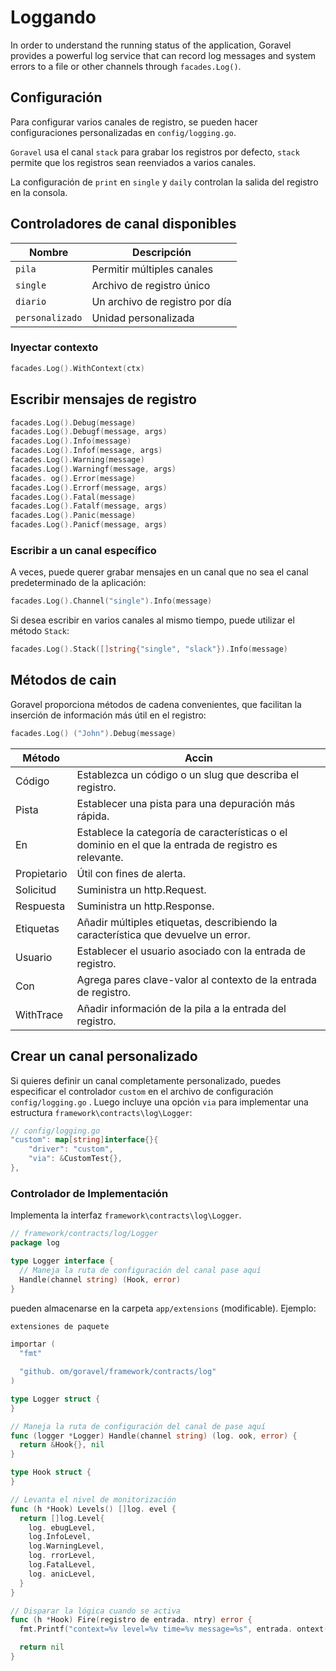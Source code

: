 # Loggando

In order to understand the running status of the application, Goravel provides a powerful log service that can record
log messages and system errors to a file or other channels through `facades.Log()`.

## Configuración

Para configurar varios canales de registro, se pueden hacer configuraciones personalizadas en `config/logging.go`.

`Goravel` usa el canal `stack` para grabar los registros por defecto, `stack` permite que los registros sean reenviados a varios canales.

La configuración de `print` en `single` y `daily` controlan la salida del registro en la consola.

## Controladores de canal disponibles

| Nombre          | Descripción                    |
| --------------- | ------------------------------ |
| `pila`          | Permitir múltiples canales     |
| `single`        | Archivo de registro único      |
| `diario`        | Un archivo de registro por día |
| `personalizado` | Unidad personalizada           |

### Inyectar contexto

```go
facades.Log().WithContext(ctx)
```

## Escribir mensajes de registro

```go
facades.Log().Debug(message)
facades.Log().Debugf(message, args)
facades.Log().Info(message)
facades.Log().Infof(message, args)
facades.Log().Warning(message)
facades.Log().Warningf(message, args)
facades. og().Error(message)
facades.Log().Errorf(message, args)
facades.Log().Fatal(message)
facades.Log().Fatalf(message, args)
facades.Log().Panic(message)
facades.Log().Panicf(message, args)
```

### Escribir a un canal específico

A veces, puede querer grabar mensajes en un canal que no sea el canal predeterminado de la aplicación:

```go
facades.Log().Channel("single").Info(message)
```

Si desea escribir en varios canales al mismo tiempo, puede utilizar el método `Stack`:

```go
facades.Log().Stack([]string{"single", "slack"}).Info(message)
```

## Métodos de cain

Goravel proporciona métodos de cadena convenientes, que facilitan la inserción de información más útil en el registro:

```go
facades.Log() ("John").Debug(message)
```

| Método      | Accin                                                                                                                 |
| ----------- | --------------------------------------------------------------------------------------------------------------------- |
| Código      | Establezca un código o un slug que describa el registro.                                              |
| Pista       | Establecer una pista para una depuración más rápida.                                                  |
| En          | Establece la categoría de características o el dominio en el que la entrada de registro es relevante. |
| Propietario | Útil con fines de alerta.                                                                             |
| Solicitud   | Suministra un http.Request.                                                           |
| Respuesta   | Suministra un http.Response.                                                          |
| Etiquetas   | Añadir múltiples etiquetas, describiendo la característica que devuelve un error.                     |
| Usuario     | Establecer el usuario asociado con la entrada de registro.                                            |
| Con         | Agrega pares clave-valor al contexto de la entrada de registro.                                       |
| WithTrace   | Añadir información de la pila a la entrada del registro.                                              |

## Crear un canal personalizado

Si quieres definir un canal completamente personalizado, puedes especificar el controlador `custom` en el archivo de configuración `config/logging.go`
.
Luego incluye una opción `via` para implementar una estructura `framework\contracts\log\Logger`:

```go
// config/logging.go
"custom": map[string]interface{}{
    "driver": "custom",
    "via": &CustomTest{},
},
```

### Controlador de Implementación

Implementa la interfaz `framework\contracts\log\Logger`.

```go
// framework/contracts/log/Logger
package log

type Logger interface {
  // Maneja la ruta de configuración del canal pase aquí
  Handle(channel string) (Hook, error)
}
```

pueden almacenarse en la carpeta `app/extensions` (modificable). Ejemplo:

```go
extensiones de paquete

importar (
  "fmt"

  "github. om/goravel/framework/contracts/log"
)

type Logger struct {
}

// Maneja la ruta de configuración del canal de pase aquí
func (logger *Logger) Handle(channel string) (log. ook, error) {
  return &Hook{}, nil
}

type Hook struct {
}

// Levanta el nivel de monitorización
func (h *Hook) Levels() []log. evel {
  return []log.Level{
    log. ebugLevel,
    log.InfoLevel,
    log.WarningLevel,
    log. rrorLevel,
    log.FatalLevel,
    log. anicLevel,
  }
}

// Disparar la lógica cuando se activa
func (h *Hook) Fire(registro de entrada. ntry) error {
  fmt.Printf("context=%v level=%v time=%v message=%s", entrada. ontext(), entry.Level(), entry.Time(), entry.Message())

  return nil
}
```
